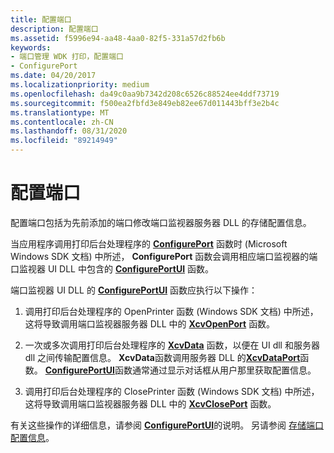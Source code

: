 ```yaml
---
title: 配置端口
description: 配置端口
ms.assetid: f5996e94-aa48-4aa0-82f5-331a57d2fb6b
keywords:
- 端口管理 WDK 打印，配置端口
- ConfigurePort
ms.date: 04/20/2017
ms.localizationpriority: medium
ms.openlocfilehash: da49c0aa9b7342d208c6526c88524ee4ddf73719
ms.sourcegitcommit: f500ea2fbfd3e849eb82ee67d011443bff3e2b4c
ms.translationtype: MT
ms.contentlocale: zh-CN
ms.lasthandoff: 08/31/2020
ms.locfileid: "89214949"
---
```

# <a name="configuring-a-port"></a>配置端口





配置端口包括为先前添加的端口修改端口监视器服务器 DLL 的存储配置信息。

当应用程序调用打印后台处理程序的 [**ConfigurePort**](/previous-versions/ff546286(v=vs.85)) 函数时 (Microsoft Windows SDK 文档) 中所述， **ConfigurePort** 函数会调用相应端口监视器的端口监视器 UI DLL 中包含的 [**ConfigurePortUI**](/windows-hardware/drivers/ddi/winsplp/nf-winsplp-configureportui) 函数。

端口监视器 UI DLL 的 [**ConfigurePortUI**](/windows-hardware/drivers/ddi/winsplp/nf-winsplp-configureportui) 函数应执行以下操作：

1.  调用打印后台处理程序的 OpenPrinter 函数 (Windows SDK 文档) 中所述，这将导致调用端口监视器服务器 DLL 中的 [**XcvOpenPort**](/windows-hardware/drivers/ddi/winsplp/nf-winsplp-xcvopenport) 函数。

2.  一次或多次调用打印后台处理程序的 [**XcvData**](/previous-versions/ff564255(v=vs.85)) 函数，以便在 UI dll 和服务器 dll 之间传输配置信息。 **XcvData**函数调用服务器 DLL 的[**XcvDataPort**](/windows-hardware/drivers/ddi/winsplp/nf-winsplp-xcvdataport)函数。 [**ConfigurePortUI**](/windows-hardware/drivers/ddi/winsplp/nf-winsplp-configureportui)函数通常通过显示对话框从用户那里获取配置信息。

3.  调用打印后台处理程序的 ClosePrinter 函数 (Windows SDK 文档) 中所述，这将导致调用端口监视器服务器 DLL 中的 [**XcvClosePort**](/windows-hardware/drivers/ddi/winsplp/nf-winsplp-xcvcloseport) 函数。

有关这些操作的详细信息，请参阅 [**ConfigurePortUI**](/windows-hardware/drivers/ddi/winsplp/nf-winsplp-configureportui)的说明。 另请参阅 [存储端口配置信息](storing-port-configuration-information.md)。

 


